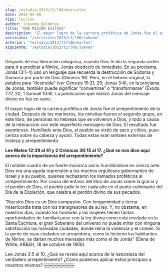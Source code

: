 ```yaml
---
slug: /estudia/2013/t2/l06/miercoles
date: 2013-05-08
tipo: leccion
author: Irasema Balderas
title: "UNA MISIÓN EXITOSA"
description: "El mayor logro de la carrera profética de Jonás fue el arrepentimiento de la  ciudad. Después de los marineros, los ninivitas fueron el segundo grupo, en  este libro, de personas no hebreas que se volvieron a Dios, y todo a causa de  la interacción con este imperfecto mensajer..."
versiculo: "/versiculo/2013/t2/l06/sabado"
anterior: "/estudia/2013/t2/l06/martes"
siguiente: "/estudia/2013/t2/l06/jueves"
---
```


Después de esa liberación milagrosa, cuando Dios le dio la segunda orden para ir a predicar a Nínive, Jonás obedeció de inmediato. En su proclama, Jonás (3:1-4) usó un lenguaje que recuerda la destrucción de Sodoma y Gomorra por parte de Dios (Génesis 19). Pero, en el hebreo original, la palabra para “destruida” (ver Génesis 19:21, 29; Jonas 3:4), en la proclama de Jonás, también puede significar “convertirse” o “transformarse” (Éxodo 7:17, 20; 1 Samuel 10:6). La predicación que realizó Jonás del mensaje divino no fue en vano.

El mayor logro de la carrera profética de Jonás fue el arrepentimiento de la ciudad. Después de los marineros, los ninivitas fueron el segundo grupo, en este libro, de personas no hebreas que se volvieron a Dios, y todo a causa de la interacción con este imperfecto mensajero de Dios. El resultado fue asombroso. Humillado ante Dios, el pueblo se vistió de saco y cilicio, puso ceniza sobre su cabeza y ayunó. Todas estas eran señales externas de tristeza y arrepentimiento.

**Lee Mateo 12:39 al 41 y 2 Crónicas 36:15 al 17. ¿Qué se nos dice aquí acerca de la importancia del arrepentimiento?**

El notable cuadro de un fuerte monarca asirio humillándose en ceniza ante Dios era una aguda reprensión a los muchos orgullosos gobernantes de Israel y a su pueblo, quienes rechazaron los llamados proféticos al arrepentimiento. Por causa del énfasis del libro de Jonás sobre la gracia y el perdón de Dios, el pueblo judío lo lee cada año en el punto culminante del Día de la Expiación, que celebra el perdón divino de sus pecados.

“Nuestro Dios es un Dios compasivo. Con longanimidad y tierna misericordia trata con los transgresores de su ley. Y, no obstante, en nuestros días, cuando los hombres y las mujeres tienen tantas oportunidades de familiarizarse con la ley divina como está revelada en la Santa Escritura, el gran Soberano del universo no puede mirar con ninguna satisfacción las malvadas ciudades, donde reina la violencia y el crimen. Si la gente de esas ciudades se arrepintiera, como lo hicieron los habitantes de Nínive, se darían muchos mensajes más como el de Jonás” (Elena de White, AR&SH, 18 de octubre de 1906).

Lee Jonás 3:5 al 10. ¿Qué se revela aquí acerca de la naturaleza del verdadero arrepentimiento? ¿Cómo podemos aplicar estos principios a nosotros mismos? ￼￼￼￼￼￼￼
